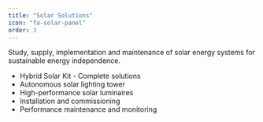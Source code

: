 ```yaml
---
title: "Solar Solutions"
icon: "fa-solar-panel"
order: 3
---
```


Study, supply, implementation and maintenance of solar energy systems for sustainable energy independence.

- Hybrid Solar Kit - Complete solutions
- Autonomous solar lighting tower
- High-performance solar luminaires
- Installation and commissioning
- Performance maintenance and monitoring